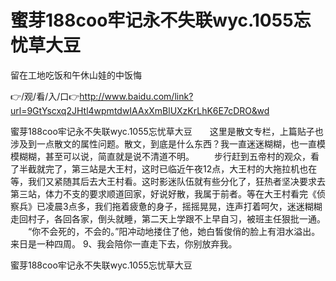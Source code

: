 # 蜜芽188coo牢记永不失联wyc.1055忘忧草大豆
留在工地吃饭和午休山娃的中饭悔

👉/观/看/入/口👉http://www.baidu.com/link?url=9GtYscxq2JHtl4wpmtdwIAAxXmBlUXzKrLhK6E7cDRO&wd

蜜芽188coo牢记永不失联wyc.1055忘忧草大豆　　这里是散文专栏，上篇贴子也涉及到一点散文的属性问题。散文，到底是什么东西？我一直迷迷糊糊，也一直模模糊糊，甚至可以说，简直就是说不清道不明。
　　步行赶到五帝村的观众，看了半截就完了，第三站是大王村，这时已临近午夜12点，大王村的大拖拉机也在等，我们又紧随其后去大王村看。这时影迷队伍就有些分化了，狂热者坚决要求去第三站，体力不支的要求顺道回家，好说好散，我属于前者。等在大王村看完《侦察兵》已凌晨3点多，我们拖着疲惫的身子，摇摇晃晃，连声打着呵欠，迷迷糊糊走回村子，各回各家，倒头就睡，第二天上学跟不上早自习，被班主任狠批一通。
　　“你不会死的，不会的。”阳冲动地搂住了他，她白皙俊俏的脸上有泪水溢出。
来日是一种四周。
	9、我会陪你一直走下去，你别放弃我。

蜜芽188coo牢记永不失联wyc.1055忘忧草大豆
